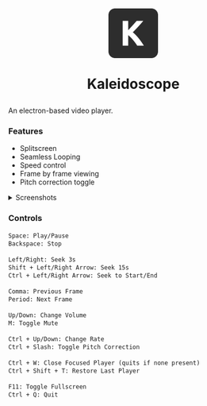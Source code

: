 <h1 align="center">
  <img width="100px" height="100px" src="https://raw.githubusercontent.com/neverlink/kaleidoscope/main/app/static/icon.png"></img>
  <p>Kaleidoscope<p>
</h1>

An electron-based video player.

### Features
- Splitscreen
- Seamless Looping
- Speed control
- Frame by frame viewing
- Pitch correction toggle

<details>
<summary style=>Screenshots</summary>
<img alt="Single Player" src="https://i.imgur.com/tzfDhl0.png" style="display: inline; width: 100%;"/>
<img alt="Splitscreen" src="https://i.imgur.com/h5hHqKD.png" style="display: inline; width: 100%"/>
</details>

### Controls
```
Space: Play/Pause
Backspace: Stop

Left/Right: Seek 3s
Shift + Left/Right Arrow: Seek 15s
Ctrl + Left/Right Arrow: Seek to Start/End

Comma: Previous Frame
Period: Next Frame

Up/Down: Change Volume
M: Toggle Mute

Ctrl + Up/Down: Change Rate
Ctrl + Slash: Toggle Pitch Correction

Ctrl + W: Close Focused Player (quits if none present)
Ctrl + Shift + T: Restore Last Player

F11: Toggle Fullscreen
Ctrl + Q: Quit
```
